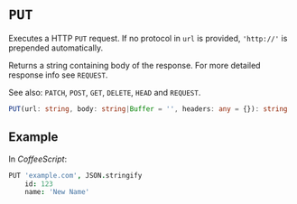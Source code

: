 # `PUT`

Executes a HTTP `PUT` request. If no protocol in `url` is provided, `'http://'` is prepended automatically.

Returns a string containing body of the response. For more detailed response info see `REQUEST`.

See also: `PATCH`, `POST`, `GET`, `DELETE`, `HEAD` and `REQUEST`. 

```typescript
PUT(url: string, body: string|Buffer = '', headers: any = {}): string
```

## Example

In *CoffeeScript*:

```coffeescript
PUT 'example.com', JSON.stringify
    id: 123
    name: 'New Name'
```